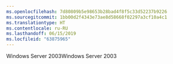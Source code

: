 ```yaml
---
ms.openlocfilehash: 7d80809b5e98653b28bad4f8f5c33d52237b9226
ms.sourcegitcommit: 1bb00d2f4343e73ae8d58668f02297a3cf10a4c1
ms.translationtype: HT
ms.contentlocale: ru-RU
ms.lasthandoff: 06/15/2019
ms.locfileid: "63875965"
---
```

<span data-ttu-id="fc789-101">Windows Server 2003</span><span class="sxs-lookup"><span data-stu-id="fc789-101">Windows Server 2003</span></span>